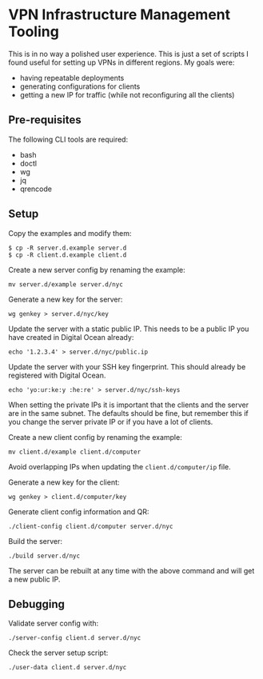 # VPN Infrastructure Management Tooling

This is in no way a polished user experience. This is just a set of scripts I
found useful for setting up VPNs in different regions. My goals were:

* having repeatable deployments
* generating configurations for clients
* getting a new IP for traffic (while not reconfiguring all the clients)

## Pre-requisites

The following CLI tools are required:

* bash
* doctl
* wg
* jq
* qrencode

## Setup

Copy the examples and modify them:

```
$ cp -R server.d.example server.d
$ cp -R client.d.example client.d
```

Create a new server config by renaming the example:

```
mv server.d/example server.d/nyc
```

Generate a new key for the server:

```
wg genkey > server.d/nyc/key
```

Update the server with a static public IP. This needs to be a public IP you
have created in Digital Ocean already:

```
echo '1.2.3.4' > server.d/nyc/public.ip
```

Update the server with your SSH key fingerprint. This should already be
registered with Digital Ocean.

```
echo 'yo:ur:ke:y :he:re' > server.d/nyc/ssh-keys
```

When setting the private IPs it is important that the clients and the server
are in the same subnet. The defaults should be fine, but remember this if you
change the server private IP or if you have a lot of clients.

Create a new client config by renaming the example:

```
mv client.d/example client.d/computer
```

Avoid overlapping IPs when updating the `client.d/computer/ip` file.

Generate a new key for the client:

```
wg genkey > client.d/computer/key
```

Generate client config information and QR:

```
./client-config client.d/computer server.d/nyc
```

Build the server:

```
./build server.d/nyc
```

The server can be rebuilt at any time with the above command and will get a new
public IP.

## Debugging

Validate server config with:

```
./server-config client.d server.d/nyc
```

Check the server setup script:

```
./user-data client.d server.d/nyc
```
